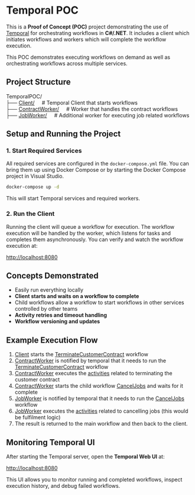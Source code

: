 ﻿# Temporal POC

This is a **Proof of Concept (POC)** project demonstrating the use of [Temporal](https://temporal.io/) for orchestrating workflows in **C#/.NET**. It includes a client which initiates workflows and workers which will complete the workflow execution.  

This POC demonstrates executing workflows on demand as well as orchestrating workflows across multiple services.

## Project Structure


TemporalPOC/ \
├── [Client/](Client) &nbsp;&nbsp;&nbsp;&nbsp;# Temporal Client that starts workflows\
├── [ContractWorker/](ContractWorker) &nbsp;&nbsp;&nbsp;&nbsp;# Worker that handles the contract workflows\
├── [JobWorker/](JobWorkder) &nbsp;&nbsp;&nbsp;&nbsp;# Additional worker for executing job related workflows

## Setup and Running the Project

### 1. Start Required Services

All required services are configured in the `docker-compose.yml` file. You can bring them up using Docker Compose or by starting the Docker Compose project in Visual Studio.

```sh
docker-compose up -d
```

This will start Temporal services and required workers.

### 2. Run the Client

Running the client will queue a workflow for execution. The workflow execution will be handled by the worker, which listens for tasks and completes them asynchronously. You can verify and watch the workflow execution at:

[http://localhost:8080](http://localhost:8080)

## Concepts Demonstrated

- Easily run everything locally
- **Client starts and waits on a workflow to complete**
- Child workflows allow a workflow to start workflows in other services controlled by other teams
- **Activity retries and timeout handling**
- **Workflow versioning and updates**

## Example Execution Flow

1. [Client](Client) starts the [TerminateCustomerContract](ContractWorker/TerminateCustomerContractWorkflow.cs) workflow
1. [ContractWorker](ContractWorker) is notified by temporal that it needs to run the [TerminateCustomerContract](ContractWorker/TerminateCustomerContractWorkflow.cs) workflow
1. [ContractWorker](ContractWorker) executes the [activities](ContractWorker/Activities.cs) related to terminating the customer contract
1. [ContractWorker](ContractWorker) starts the child workflow [CancelJobs](JobWorker/CancelJobs.cs) and waits for it complete
1. [JobWorker](JobWorker) is notified by temporal that it needs to run the [CancelJobs](JobWorker/CancelJobs.cs) workflow
1. [JobWorker](JobWorker) executes the [activities](JobWorker/Activities.cs) related to cancelling jobs (this would be fulfilment logic)
1. The result is returned to the main workflow and then back to the client.

## Monitoring Temporal UI

After starting the Temporal server, open the **Temporal Web UI** at:

[http://localhost:8080](http://localhost:8080)

This UI allows you to monitor running and completed workflows, inspect execution history, and debug failed workflows.

